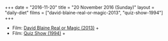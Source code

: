 +++
date = "2016-11-20"
title = "20 November 2016 (Sunday)"
layout = "daily-diet"
films = ["david-blaine-real-or-magic-2013", "quiz-show-1994"]
+++

<ul>
<li class="entry Film">Film: <a href="/films/david-blaine-real-or-magic-2013">David Blaine Real or Magic (2013)</a> +</li>
<li class="entry Film">Film: <a href="/films/quiz-show-1994">Quiz Show (1994)</a> +</li>
</ul>